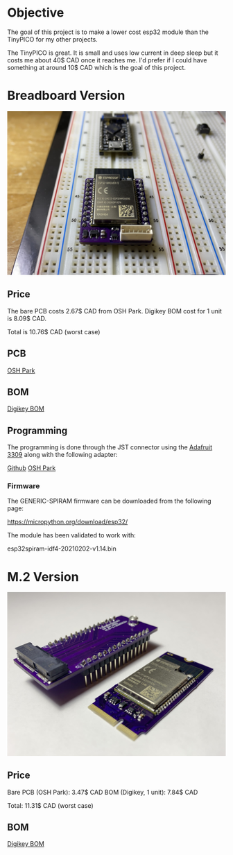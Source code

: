 # Objective

The goal of this project is to make a lower cost esp32 module than the TinyPICO
for my other projects.

The TinyPICO is great. It is small and uses low current in deep sleep but it
costs me about 40$ CAD once it reaches me. I'd prefer if I could have something
at around 10$ CAD which is the goal of this project.

# Breadboard Version

![On Breadboard](assets/img/breadboard/on_breadboard.jpeg)

## Price

The bare PCB costs 2.67$ CAD from OSH Park.
Digikey BOM cost for 1 unit is 8.09$ CAD.

Total is 10.76$ CAD (worst case)

## PCB

[OSH Park](https://oshpark.com/shared_projects/hciJOsgc)

## BOM

[Digikey BOM](https://www.digikey.ca/BOM/Create/CreateSharedBom?bomId=8507784)

## Programming

The programming is done through the JST connector using the 
[Adafruit 3309](https://www.adafruit.com/product/3309) along
with the following adapter:

[Github](https://github.com/fgervais/project-adafruit-3309-adapter/tree/master/hardware/jst-zh)
[OSH Park](https://oshpark.com/shared_projects/B9to99oI)

### Firmware

The GENERIC-SPIRAM firmware can be downloaded from the following page:

https://micropython.org/download/esp32/

The module has been validated to work with:

esp32spiram-idf4-20210202-v1.14.bin

# M.2 Version

![With Breadboard Adapter](assets/img/M2/with_breadboard_adapter.jpeg)

## Price

Bare PCB (OSH Park): 3.47$ CAD
BOM (Digikey, 1 unit): 7.84$ CAD

Total: 11.31$ CAD (worst case)

## BOM

[Digikey BOM](https://www.digikey.ca/BOM/Create/CreateSharedBom?bomId=8549197)
